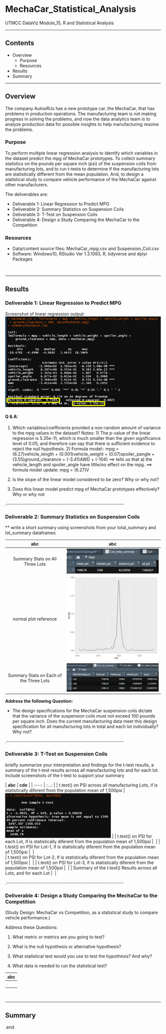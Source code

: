 # MechaCar_Statistical_Analysis
UTMCC DataViz Module_15, R and Statistical Analysis

---

## Contents 
  * Overview
    - Purpose
    - Resources
  * Results
  * Summary

---  

## Overview 
  
The company AutosRUs has a new prototype car, the MechaCar, that has problems in production operations. The manufacturing team is not making progress in solving the problems, and now the data analytics team is to analyze production data for possible insights to help manufacturing resolve the problems. 

   ### Purpose
   To perform multiple linear regression analysis to identify which variables in the dataset predict the mpg of MechaCar prototypes. To collect summary statistics on the pounds per square inch (psi) of the suspension coils from manufacturing lots, and to run t-tests to determine if the manufacturing lots are statistically different from the mean population. And, to design a statistical study to compare vehicle performance of the MechaCar against other manufacturers. 
   
  
   The deliverables are: 
   - Deliverable 1: Linear Regression to Predict MPG
   - Deliverable 2: Summary Statistics on Suspension Coils
   - Deliverable 3: T-Test on Suspension Coils
   - Deliverable 4: Design a Study Comparing the MechaCar to the Competition
   
  
   ### Resources
  * Data/content source files:  MechaCar_mpg.csv and Suspension_Coil.csv 
  * Software: Windows10, RStudio Ver 1.3.1093, R, tidyverse and dplyr Packages
  
<br>

--- 

## Results


### Deliverable 1: Linear Regression to Predict MPG

Screenshot of linear regression output:  ![MechaCar_lm_summary.png](https://github.com/larrydodson/MechaCar_Statistical_Analysis/blob/main/MechaCar_lm_summary.png)

#### Q & A:
 1. Which variables/coefficients provided a non-random amount of variance to the mpg values in the dataset?
  Notes: 1) The p-value of the linear regression is 5.35e-11, which is much smaller than the given significance level of 0.05, and therefore can say that there is sufficient evidence to reject the null hypothesis.  2) Formula model:: mpg = (6.27)vehicle_length + (0.001)vehicle_weight + (0.07)spoiler_pangle + (3.55)ground_clearance + (-3.41)AWD + (-104) ==> tells us that a) the vehicle_length and spoiler_angle have little/no effect on the mpg.  ==> formula model update: mpg = (6.27)V
 
 
 2. Is the slope of the linear model considered to be zero? Why or why not?
 
 
 
 3. Does this linear model predict mpg of MechaCar prototypes effectively? Why or why not


.-----------------------------------------------------------

### Deliverable 2: Summary Statistics on Suspension Coils

 ** write a short summary using screenshots from your total_summary and lot_summary dataframes
 
   | **abc** | **abc** |
   | :---: | :---: |
   | Summary Stats on All Three Lots | ![Coil_total_summary.png](https://github.com/larrydodson/MechaCar_Statistical_Analysis/blob/main/Coil_total_summary.png) |
   | normal plot reference | ![Coil_total_normalplot.png](https://github.com/larrydodson/MechaCar_Statistical_Analysis/blob/main/Coil_total_normalplot.png) |
   | Summary Stats on Each of the Three Lots | ![Coil_Lot_summary.png](https://github.com/larrydodson/MechaCar_Statistical_Analysis/blob/main/Coil_Lot_summary.png) |

 
 
 **Address the following Question:**
 
 - The design specifications for the MechaCar suspension coils dictate that the variance of the suspension coils must not exceed 100 pounds per square inch. Does the current manufacturing data meet this design specification for all manufacturing lots in total and each lot individually? Why not?



.-----------------------------------------------------------

### Deliverable 3: T-Test on Suspension Coils

briefly summarize your interpretation and findings for the t-test results, a summary of the t-test results across all manufacturing lots and for each lot. 
 Include screenshots of the t-test to support your summary
 

   | **abc** | **cde** |
   | :---: | :...: |
   | t.test() on PSI across all manufacturing Lots, if is statistically diferent from the population mean of 1,500psi | ![ttest_all.png](https://github.com/larrydodson/MechaCar_Statistical_Analysis/blob/main/ttest_all.png) |
   | t.test() on PSI for each Lot, if is statistically diferent from the population mean of 1,500psi | ![]() |
   | t.test() on PSI for Lot-1, if is statistically diferent from the population mean of 1,500psi | ![]() |   
   | t.test() on PSI for Lot-2, if is statistically diferent from the population mean of 1,500psi | ![]() |
   | t.test() on PSI for Lot-3, if is statistically diferent from the population mean of 1,500psi | ![]() |
   | Summary of the t.test() Results across all Lots, and for each Lot | ![]() |



.-----------------------------------------------------------

### Deliverable 4: Design a Study Comparing the MechaCar to the Competition 
 (Study Design: MechaCar vs Competition, as a statistical study to compare vehicle performance.)

 Address these Questions:
 
 1. What metric or metrics are you going to test?
 
 
 2. What is the null hypothesis or alternative hypothesis?
 
 
 3. What statistical test would you use to test the hypothesis? And why?
 
 
 4. What data is needed to run the statistical test?


 
   | **abc** |
   | :---: |
   | ![]() |




<br>

---

## Summary



.end
